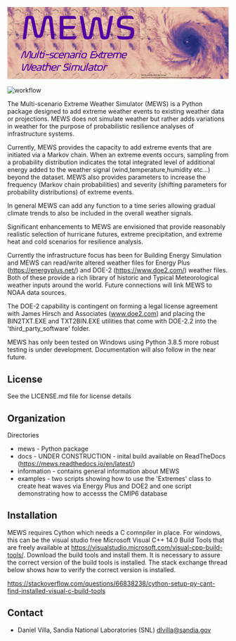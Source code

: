 ![MEWS](information/figures/logo.png)

![workflow](https://github.com/sandialabs/mews/actions/workflows/pytest.yml/badge.svg)

The Multi-scenario Extreme Weather Simulator (MEWS) is a Python package designed to add
extreme weather events to existing weather data or projections. MEWS does not simulate
weather but rather adds variations in weather for the purpose of probabilistic resilience
analyses of infrastructure systems. 

Currently, MEWS provides the capacity to add extreme events that are initiated via a Markov
chain. When an extreme events occurs, sampling from a probability distribution indicates 
the total integrated level of additional energy added to the weather signal 
(wind,temperature,humidity etc...) beyond the dataset. MEWS also provides parameters to
increase the frequency (Markov chain probabilities) and severity (shifting parameters for
probability distributions) of extreme events. 

In general MEWS can add any function to a time series allowing gradual climate trends to also
be included in the overall weather signals.

Significant enhancements to MEWS are envisioned that provide reasonably realistic selection
of hurricane futures, extreme precipitation, and extreme heat and cold scenarios for 
resilience analysis.

Currently the infrastructure focus has been for Building Energy Simulation and MEWS can read/write
altered weather files for Energy Plus (https://energyplus.net/) and DOE-2 (https://www.doe2.com/)
weather files. Both of these provide a rich library of historic and Typical Meteorological weather
inputs around the world. Future connections will link MEWS to NOAA data sources.

The DOE-2 capability is contingent on forming a legal license agreement with 
James Hirsch and Associates (www.doe2.com) and placing the BIN2TXT.EXE and TXT2BIN.EXE
utilities that come with DOE-2.2 into the 'third_party_software' folder.

MEWS has only been tested on Windows using Python 3.8.5 more robust testing is under development. 
Documentation will also follow in the near future.

License
------------

See the LICENSE.md file for license details

Organization
------------

Directories
  * mews - Python package
  * docs - UNDER CONSTRUCTION - inital build available on ReadTheDocs (https://mews.readthedocs.io/en/latest/)
  * information - contains general information about MEWS
  * examples - two scripts showing how to use the 'Extremes' class to create
               heat waves via Energy Plus and DOE2 and one script demonstrating 
			   how to accesss the CMIP6 database

Installation
------------
MEWS requires Cython which needs a C comnpiler in place. For windows, this can be the visual studio free Microsoft Visual C++ 14.0 Build Tools 
that are freely available at https://visualstudio.microsoft.com/visual-cpp-build-tools/. Download the build tools and install them. It is necessary
to assure the correct version of the build tools is installed. The stack exchange thread below shows how to verify the correct version is installed.

https://stackoverflow.com/questions/66838238/cython-setup-py-cant-find-installed-visual-c-build-tools


Contact 
--------

   * Daniel Villa, Sandia National Laboratories (SNL) dlvilla@sandia.gov
